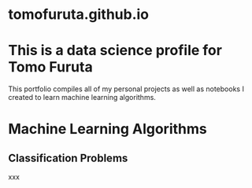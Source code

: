 # tomofuruta.github.io

# This is a data science profile for Tomo Furuta
This portfolio compiles all of my personal projects as well as notebooks I created to learn machine learning algorithms.

# Machine Learning Algorithms
## Classification Problems
xxx
